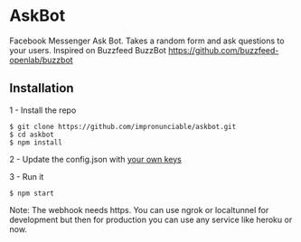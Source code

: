 
# AskBot

Facebook Messenger Ask Bot. Takes a random form and ask questions to your users.
Inspired on Buzzfeed BuzzBot https://github.com/buzzfeed-openlab/buzzbot

## Installation

1 - Install the repo

    $ git clone https://github.com/impronunciable/askbot.git
    $ cd askbot
    $ npm install

2 - Update the config.json with [your own keys](https://developers.facebook.com/docs/messenger-platform)

3 - Run it

    $ npm start

Note: The webhook needs https. You can use ngrok or localtunnel for development but then for production you can use any service like heroku or now.

